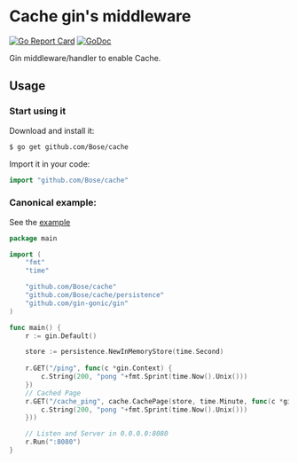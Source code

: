 # Cache gin's middleware

[![Go Report Card](https://goreportcard.com/badge/github.com/Bose/cache)](https://goreportcard.com/report/github.com/Bose/cache)
[![GoDoc](https://godoc.org/github.com/Bose/cache?status.svg)](https://godoc.org/github.com/Bose/cache)

Gin middleware/handler to enable Cache.

## Usage

### Start using it

Download and install it:

```sh
$ go get github.com/Bose/cache
```

Import it in your code:

```go
import "github.com/Bose/cache"
```

### Canonical example:

See the [example](example/example.go)

```go
package main

import (
	"fmt"
	"time"

	"github.com/Bose/cache"
	"github.com/Bose/cache/persistence"
	"github.com/gin-gonic/gin"
)

func main() {
	r := gin.Default()

	store := persistence.NewInMemoryStore(time.Second)
	
	r.GET("/ping", func(c *gin.Context) {
		c.String(200, "pong "+fmt.Sprint(time.Now().Unix()))
	})
	// Cached Page
	r.GET("/cache_ping", cache.CachePage(store, time.Minute, func(c *gin.Context) {
		c.String(200, "pong "+fmt.Sprint(time.Now().Unix()))
	}))

	// Listen and Server in 0.0.0.0:8080
	r.Run(":8080")
}
```
